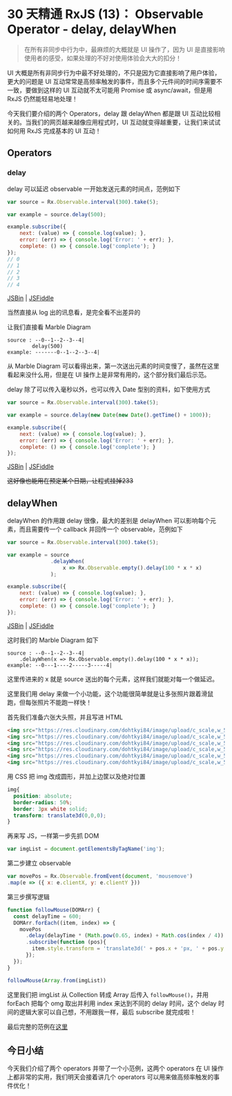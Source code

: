 # 30 天精通 RxJS (13)： Observable Operator - delay, delayWhen

> 
> 
> 在所有非同步中行为中，最麻烦的大概就是 UI 操作了，因为 UI 是直接影响使用者的感受，如果处理的不好对使用体验会大大的扣分！
> 
> 

UI 大概是所有非同步行为中最不好处理的，不只是因为它直接影响了用户体验，更大的问题是 UI 互动常常是高频率触发的事件，而且多个元件间的时间序需要不一致，要做到这样的 UI 互动就不太可能用 Promise 或 async/await，但是用 RxJS 仍然能轻易地处理！

今天我们要介绍的两个 Operators，delay 跟 delayWhen 都是跟 UI 互动比较相关的。当我们的网页越来越像应用程式时，UI 互动就变得越重要，让我们来试试如何用 RxJS 完成基本的 UI 互动！

## Operators

### delay

delay 可以延迟 observable 一开始发送元素的时间点，范例如下

```javascript
var source = Rx.Observable.interval(300).take(5);

var example = source.delay(500);

example.subscribe({
    next: (value) => { console.log(value); },
    error: (err) => { console.log('Error: ' + err); },
    complete: () => { console.log('complete'); }
});
// 0
// 1
// 2
// 3
// 4

```

[JSBin](https://jsbin.com/qodegan/1/edit?js,console) | [JSFiddle](https://jsfiddle.net/s6323859/pnjw51o5/)

当然直接从 log 出的讯息看，是完全看不出差异的

让我们直接看 Marble Diagram

```
source : --0--1--2--3--4|
        delay(500)
example: -------0--1--2--3--4|

```

从 Marble Diagram 可以看得出来，第一次送出元素的时间变慢了，虽然在这里看起来没什么用，但是在 UI 操作上是非常有用的，这个部分我们最后示范。

delay 除了可以传入毫秒以外，也可以传入 Date 型别的资料，如下使用方式

```javascript
var source = Rx.Observable.interval(300).take(5);

var example = source.delay(new Date(new Date().getTime() + 1000));

example.subscribe({
    next: (value) => { console.log(value); },
    error: (err) => { console.log('Error: ' + err); },
    complete: () => { console.log('complete'); }
});

```

[JSBin](https://jsbin.com/qodegan/2/edit?js,console) | [JSFiddle](https://jsfiddle.net/s6323859/pnjw51o5/1/)

~~这好像也能用在预定某个日期，让程式挂掉233~~

## delayWhen

delayWhen 的作用跟 delay 很像，最大的差别是 delayWhen 可以影响每个元素，而且需要传一个 callback 并回传一个 observable，范例如下

```javascript
var source = Rx.Observable.interval(300).take(5);

var example = source
              .delayWhen(
                  x => Rx.Observable.empty().delay(100 * x * x)
              );

example.subscribe({
    next: (value) => { console.log(value); },
    error: (err) => { console.log('Error: ' + err); },
    complete: () => { console.log('complete'); }
});

```

[JSBin](https://jsbin.com/qodegan/3/edit?js,console) | [JSFiddle](https://jsfiddle.net/s6323859/pnjw51o5/2/)

这时我们的 Marble Diagram 如下

```
source : --0--1--2--3--4|
    .delayWhen(x => Rx.Observable.empty().delay(100 * x * x));
example: --0---1----2-----3-----4|

```

这里传进来的 x 就是 source 送出的每个元素，这样我们就能对每一个做延迟。

这里我们用 delay 来做一个小功能，这个功能很简单就是让多张照片跟着滑鼠跑，但每张照片不能跑一样快！

首先我们准备六张大头照，并且写进 HTML

```html
<img src="https://res.cloudinary.com/dohtkyi84/image/upload/c_scale,w_50/v1483019072/head-cover6.jpg" alt="">
<img src="https://res.cloudinary.com/dohtkyi84/image/upload/c_scale,w_50/v1483019072/head-cover5.jpg" alt="">
<img src="https://res.cloudinary.com/dohtkyi84/image/upload/c_scale,w_50/v1483019072/head-cover4.jpg" alt="">
<img src="https://res.cloudinary.com/dohtkyi84/image/upload/c_scale,w_50/v1483019072/head-cover3.jpg" alt="">
<img src="https://res.cloudinary.com/dohtkyi84/image/upload/c_scale,w_50/v1483019072/head-cover2.jpg" alt="">
<img src="https://res.cloudinary.com/dohtkyi84/image/upload/c_scale,w_50/v1483019072/head-cover1.jpg" alt="">

```

用 CSS 把 img 改成圆形，并加上边筐以及绝对位置

```css
img{
  position: absolute;
  border-radius: 50%;
  border: 3px white solid;
  transform: translate3d(0,0,0);
}

```

再来写 JS，一样第一步先抓 DOM

```javascript
var imgList = document.getElementsByTagName('img');

```

第二步建立 observable

```javascript
var movePos = Rx.Observable.fromEvent(document, 'mousemove')
.map(e => ({ x: e.clientX, y: e.clientY }))

```

第三步撰写逻辑

```javascript
function followMouse(DOMArr) {
  const delayTime = 600;
  DOMArr.forEach((item, index) => {
    movePos
      .delay(delayTime * (Math.pow(0.65, index) + Math.cos(index / 4)) / 2)
      .subscribe(function (pos){
        item.style.transform = 'translate3d(' + pos.x + 'px, ' + pos.y + 'px, 0)';
      });
  });
}

followMouse(Array.from(imgList))

```

这里我们把 imgList 从 Collection 转成 Array 后传入 `followMouse()`，并用 forEach 把每个 omg 取出并利用 index 来达到不同的 delay 时间，这个 delay 时间的逻辑大家可以自己想，不用跟我一样，最后 subscribe 就完成啦！

最后完整的范例在[这里](https://jsbin.com/hayixa/2/edit?html,css,js,output)

## 今日小结

今天我们介绍了两个 operators 并带了一个小范例，这两个 operators 在 UI 操作上都非常的实用，我们明天会接着讲几个 operators 可以用来做高频率触发的事件优化！